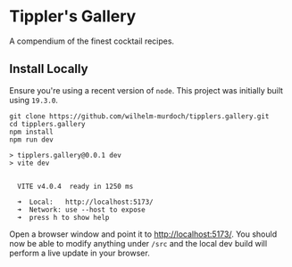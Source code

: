 # Tippler's Gallery
A compendium of the finest cocktail recipes.

## Install Locally
Ensure you're using a recent version of `node`. This project was initially built using `19.3.0`. 

```
git clone https://github.com/wilhelm-murdoch/tipplers.gallery.git
cd tipplers.gallery
npm install
npm run dev

> tipplers.gallery@0.0.1 dev
> vite dev


  VITE v4.0.4  ready in 1250 ms

  ➜  Local:   http://localhost:5173/
  ➜  Network: use --host to expose
  ➜  press h to show help
```

Open a browser window and point it to [http://localhost:5173/](http://localhost:5173/). You should now be able to modify anything under `/src` and the local dev build will perform a live update in your browser.
